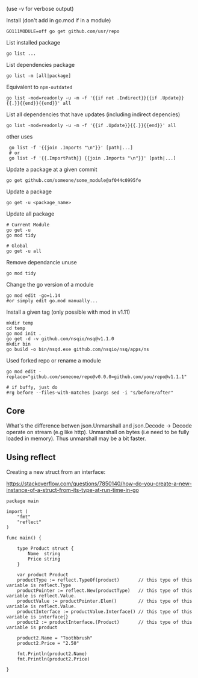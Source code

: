 (use -v for verbose output)

Install (don't add in go.mod if in a module)

    GO111MODULE=off go get github.com/usr/repo

List installed package

    go list ...

List dependencies package

    go list -m [all|package]

Equivalent to `npm-outdated`

    go list -mod=readonly -u -m -f '{{if not .Indirect}}{{if .Update}}{{.}}{{end}}{{end}}' all

List all dependencies that have updates (including indirect depencies)

    go list -mod=readonly -u -m -f '{{if .Update}}{{.}}{{end}}' all

other uses

     go list -f '{{join .Imports "\n"}}' [path|...]
     # or
     go list -f '{{.ImportPath}} {{join .Imports "\n"}}' [path|...]

Update a package at a given commit

    go get github.com/someone/some_module@af044c0995fe

Update a package

    go get -u <package_name>

Update all package

    # Current Module
    go get -u
    go mod tidy

    # Global
    go get -u all

Remove dependancie unuse

    go mod tidy

Change the go version of a module 

    go mod edit -go=1.14
    #or simply edit go.mod manually...

Install a given tag (only possible with mod in v1.11)

    mkdir temp
    cd temp
    go mod init .
    go get -d -v github.com/nsqio/nsq@v1.1.0
    mkdir bin
    go build -o bin/nsqd.exe github.com/nsqio/nsq/apps/ns


Used forked repo or rename a module

    go mod edit -replace="github.com/someone/repo@v0.0.0=github.com/you/repo@v1.1.1"

    # if buffy, just do
    #rg before --files-with-matches |xargs sed -i "s/before/after" 


## Core

What's the difference betwen json.Unmarshall and json.Decode
    -> Decode operate on stream (e.g like http). Unmarshall on bytes (i.e need to be fully loaded in memory).
       Thus unmarshall may be a bit faster.

## Using reflect

Creating a new struct from an interface:

https://stackoverflow.com/questions/7850140/how-do-you-create-a-new-instance-of-a-struct-from-its-type-at-run-time-in-go

```
package main

import (
    "fmt"
    "reflect"
)

func main() {

    type Product struct {
        Name  string
        Price string
    }

    var product Product
    productType := reflect.TypeOf(product)       // this type of this variable is reflect.Type
    productPointer := reflect.New(productType)   // this type of this variable is reflect.Value. 
    productValue := productPointer.Elem()        // this type of this variable is reflect.Value.
    productInterface := productValue.Interface() // this type of this variable is interface{}
    product2 := productInterface.(Product)       // this type of this variable is product

    product2.Name = "Toothbrush"
    product2.Price = "2.50"

    fmt.Println(product2.Name)
    fmt.Println(product2.Price)

}
```
